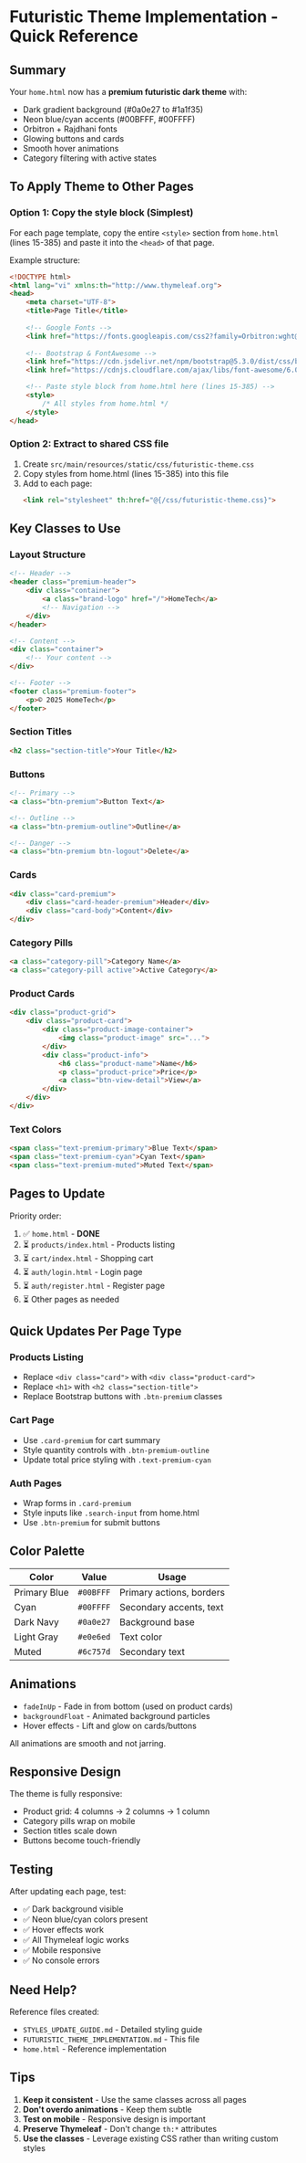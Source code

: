 # Futuristic Theme Implementation - Quick Reference

## Summary

Your `home.html` now has a **premium futuristic dark theme** with:
- Dark gradient background (#0a0e27 to #1a1f35)
- Neon blue/cyan accents (#00BFFF, #00FFFF)
- Orbitron + Rajdhani fonts
- Glowing buttons and cards
- Smooth hover animations
- Category filtering with active states

## To Apply Theme to Other Pages

### Option 1: Copy the style block (Simplest)

For each page template, copy the entire `<style>` section from `home.html` (lines 15-385) and paste it into the `<head>` of that page.

Example structure:
```html
<!DOCTYPE html>
<html lang="vi" xmlns:th="http://www.thymeleaf.org">
<head>
    <meta charset="UTF-8">
    <title>Page Title</title>
    
    <!-- Google Fonts -->
    <link href="https://fonts.googleapis.com/css2?family=Orbitron:wght@400;700;900&family=Rajdhani:wght@300;400;600;700&display=swap" rel="stylesheet">
    
    <!-- Bootstrap & FontAwesome -->
    <link href="https://cdn.jsdelivr.net/npm/bootstrap@5.3.0/dist/css/bootstrap.min.css" rel="stylesheet">
    <link href="https://cdnjs.cloudflare.com/ajax/libs/font-awesome/6.0.0/css/all.min.css" rel="stylesheet">

    <!-- Paste style block from home.html here (lines 15-385) -->
    <style>
        /* All styles from home.html */
    </style>
</head>
```

### Option 2: Extract to shared CSS file

1. Create `src/main/resources/static/css/futuristic-theme.css`
2. Copy styles from home.html (lines 15-385) into this file
3. Add to each page:
   ```html
   <link rel="stylesheet" th:href="@{/css/futuristic-theme.css}">
   ```

## Key Classes to Use

### Layout Structure
```html
<!-- Header -->
<header class="premium-header">
    <div class="container">
        <a class="brand-logo" href="/">HomeTech</a>
        <!-- Navigation -->
    </div>
</header>

<!-- Content -->
<div class="container">
    <!-- Your content -->
</div>

<!-- Footer -->
<footer class="premium-footer">
    <p>© 2025 HomeTech</p>
</footer>
```

### Section Titles
```html
<h2 class="section-title">Your Title</h2>
```

### Buttons
```html
<!-- Primary -->
<a class="btn-premium">Button Text</a>

<!-- Outline -->
<a class="btn-premium-outline">Outline</a>

<!-- Danger -->
<a class="btn-premium btn-logout">Delete</a>
```

### Cards
```html
<div class="card-premium">
    <div class="card-header-premium">Header</div>
    <div class="card-body">Content</div>
</div>
```

### Category Pills
```html
<a class="category-pill">Category Name</a>
<a class="category-pill active">Active Category</a>
```

### Product Cards
```html
<div class="product-grid">
    <div class="product-card">
        <div class="product-image-container">
            <img class="product-image" src="...">
        </div>
        <div class="product-info">
            <h6 class="product-name">Name</h6>
            <p class="product-price">Price</p>
            <a class="btn-view-detail">View</a>
        </div>
    </div>
</div>
```

### Text Colors
```html
<span class="text-premium-primary">Blue Text</span>
<span class="text-premium-cyan">Cyan Text</span>
<span class="text-premium-muted">Muted Text</span>
```

## Pages to Update

Priority order:
1. ✅ `home.html` - **DONE**
2. ⏳ `products/index.html` - Products listing
3. ⏳ `cart/index.html` - Shopping cart
4. ⏳ `auth/login.html` - Login page
5. ⏳ `auth/register.html` - Register page
6. ⏳ Other pages as needed

## Quick Updates Per Page Type

### Products Listing
- Replace `<div class="card">` with `<div class="product-card">`
- Replace `<h1>` with `<h2 class="section-title">`
- Replace Bootstrap buttons with `.btn-premium` classes

### Cart Page
- Use `.card-premium` for cart summary
- Style quantity controls with `.btn-premium-outline`
- Update total price styling with `.text-premium-cyan`

### Auth Pages
- Wrap forms in `.card-premium`
- Style inputs like `.search-input` from home.html
- Use `.btn-premium` for submit buttons

## Color Palette

| Color | Value | Usage |
|-------|-------|-------|
| Primary Blue | `#00BFFF` | Primary actions, borders |
| Cyan | `#00FFFF` | Secondary accents, text |
| Dark Navy | `#0a0e27` | Background base |
| Light Gray | `#e0e6ed` | Text color |
| Muted | `#6c757d` | Secondary text |

## Animations

- `fadeInUp` - Fade in from bottom (used on product cards)
- `backgroundFloat` - Animated background particles
- Hover effects - Lift and glow on cards/buttons

All animations are smooth and not jarring.

## Responsive Design

The theme is fully responsive:
- Product grid: 4 columns → 2 columns → 1 column
- Category pills wrap on mobile
- Section titles scale down
- Buttons become touch-friendly

## Testing

After updating each page, test:
- ✅ Dark background visible
- ✅ Neon blue/cyan colors present
- ✅ Hover effects work
- ✅ All Thymeleaf logic works
- ✅ Mobile responsive
- ✅ No console errors

## Need Help?

Reference files created:
- `STYLES_UPDATE_GUIDE.md` - Detailed styling guide
- `FUTURISTIC_THEME_IMPLEMENTATION.md` - This file
- `home.html` - Reference implementation

## Tips

1. **Keep it consistent** - Use the same classes across all pages
2. **Don't overdo animations** - Keep them subtle
3. **Test on mobile** - Responsive design is important
4. **Preserve Thymeleaf** - Don't change `th:*` attributes
5. **Use the classes** - Leverage existing CSS rather than writing custom styles

